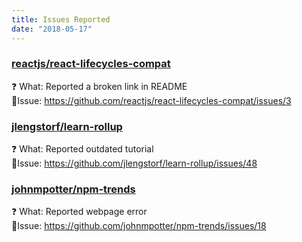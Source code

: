 ```yaml
---
title: Issues Reported
date: "2018-05-17"
---
```


### [reactjs/react-lifecycles-compat](https://github.com/reactjs/react-lifecycles-compat)

❓ What: Reported a broken link in README  
📌Issue: https://github.com/reactjs/react-lifecycles-compat/issues/3

### [jlengstorf/learn-rollup](https://code.lengstorf.com/learn-rollup-js/)

❓ What: Reported outdated tutorial  
📌Issue: https://github.com/jlengstorf/learn-rollup/issues/48

### [johnmpotter/npm-trends](http://www.npmtrends.com/)

❓ What: Reported webpage error  
📌Issue: https://github.com/johnmpotter/npm-trends/issues/18
